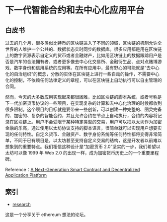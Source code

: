 # 下一代智能合约和去中心化应用平台

## 白皮书

过去的几个月，很多类似比特币的区块链进入了不同的领域，区块链的机制允许全世界的人维护一个公共的、数据状态实时同步的数据库。很多应用都是用在区块链上的数字资源表示自定义的货币或者金融财产，比如用区块链上的数据跟踪用户是否是汽车的合法拥有者，或者更多像去中心化交易所、金融衍生品、点对点赌博游戏、数字身份和信用系统的应用等。在所有应用中，最有野心的可能就是“去中心化的自治组织”的概念，分散的实体在区块链上进行一些自动的操作，不需要中心化的控制，不依赖任何法律定义的章程，可以在区块链上自动执行可以自主管理的合同。

然而，今天的大多数应用实现起来都很困难，比如区块链的脚本系统，或者号称是下一代加密货币协议的一些项目，在实现复杂的计算和去中心化治理的时候都收到很多限制。这个项目的目标就是要带来一些创新，可以创建一种完整的、图灵完备的、加密的、复杂的智能合约，并且允许合约在节点上自动执行，合约的内容将记录在区块链上。用户不会受限于某种特定类型的交易，用户可以把以太坊作为加密金融的乐高，通过使用以太坊协议支持的脚本语言，很简单就可以实现用户想要实现的任何特性。自定义货币、金融资产、数字身份系统等任何特性都将变得非常简单，不同于已有项目是，以太坊甚至支持自定义交易的结构，这是开发者以前难以想象到的重要特点。我们相信这种设计是“加密货币 2.0”坚实的一步，我们希望以太坊可以像 1999 年 Web 2.0 的出现一样，成为加密货币历史上的一个重要里程碑。

Reference：[A Next-Generation Smart Contract and Decentralized Application Platform](https://github.com/ethereum/wiki/blob/old-before-deleting-all-files-go-to-wiki-wiki-instead/old-whitepaper-for-historical-reference.md#a-next-generation-smart-contract-and-decentralized-application-platform)

## 索引

- [research](https://ethresear.ch/)

这是一个分享关于 ethereum 想法的论坛。

